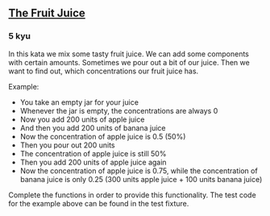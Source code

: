 <h2><a href=https://www.codewars.com/kata/5264603df227072e6500006d/train/javascript target="_blank">The Fruit Juice</a></h2><h3>5 kyu</h3><p>In this kata we mix some tasty fruit juice. We can add some components with certain amounts. Sometimes we pour out a bit of our juice. Then we want to find out, which concentrations our fruit juice has.</p><p>Example:</p><ul><li>You take an empty jar for your juice</li><li>Whenever the jar is empty, the concentrations are always 0</li><li>Now you add 200 units of apple juice</li><li>And then you add 200 units of banana juice</li><li>Now the concentration of apple juice is 0.5 (50%)</li><li>Then you pour out 200 units</li><li>The concentration of apple juice is still 50%</li><li>Then you add 200 units of apple juice again</li><li>Now the concentration of apple juice is 0.75, while the concentration of banana juice is only 0.25 (300 units apple juice + 100 units banana juice)</li></ul><p>Complete the functions in order to provide this functionality. The test code for the example above can be found in the test fixture.</p>